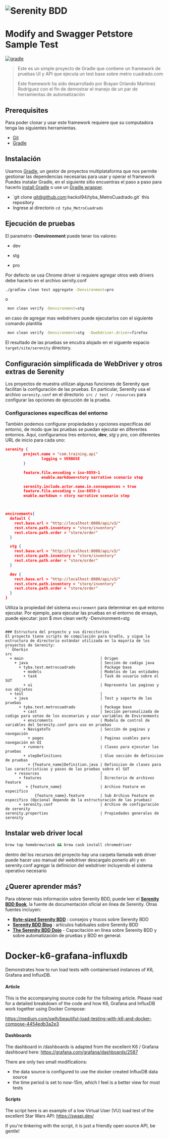 # ![Serenity BDD](https://www.seekpng.com/png/detail/352-3521980_serenity-logo-serenity-bdd-logo.png "Logo Title Text 1")

# Modify and Swagger Petstore Sample Test

[![gradle](https://img.shields.io/badge/gradle-v6.5.X-yellow.svg)](https://gradle.org/install/)


>Este es un simple proyecto de Gradle que contiene un framework de pruebas UI y API que ejecuta un test base sobre metro cuadrado.com 
>
>Este framework ha sido desarrollado por Brayan Orlando Martinez Rodriguez con el fin de demostrar el manejo de un par de herramientas de automatización

## Prerequisites

Para poder clonar y usar este framework requiere que su computadora tenga las siguientes herramientas.

* [Git](http://git-scm.com/)
* [Gradle](https://gradle.org)


## Instalación

Usamos [Gradle](http://www.gradle.org), un gestor de proyectos multiplataforma que nos permite gestionar las dependencias necesarias para usar y operar el framework
Puedes instalar Gradle, en el siguiente sitio encuentras el paso a paso para hacerlo [install Gradle](http://www.gradle.org/installation) o use un [Gradle wrapper](http://www.gradle.org/docs/current/userguide/gradle_wrapper.html).

* ´git clone git@github.com:hackol94/tyba_MetroCuadrado.git` this repository
* Ingrese al directorio `cd tyba_MetroCuadrado`

##  Ejecución de pruebas

El parametro **-Denvironment** puede tener los valores:

* dev
- stg
+ pro

Por defecto se usa Chrome driver si requiere agregar otros web drivers debe hacerlo en el archivo sernity.conf

```bash
./gradlew clean test aggregate -Denvironment=pro
```
o 
```bash
 mvn clean verify -Denvironment=stg 
```

en caso de agregar mas webdrivers puede ejecutarlos con el siguiente comando plantilla

```bash
 mvn clean verify -Denvironment=stg  -Dwebdriver.driver=firefox
```
El resultado de las pruebas se encutra alojado en el siguente espacio `target/site/serenity` directory.

## Configuración simplificada de WebDriver y otros extras de Serenity
Los proyectos de muestra utilizan algunas funciones de Serenity que facilitan la configuración de las pruebas. En particular, Serenity usa el archivo `serenity.conf` en el directorio` src / test / resources` para configurar las opciones de ejecución de la prueba.

### Configuraciones específicas del entorno
También podemos configurar propiedades y opciones específicas del entorno, de modo que las pruebas se puedan ejecutar en diferentes entornos. Aquí, configuramos tres entornos, __dev__, _stg_ y _pro_, con diferentes URL de inicio para cada uno:
```json
serenity {
        project.name = "com.training.api"
                logging = VERBOSE
        }

        feature.file.encoding = iso-8859-1
                enable.markdown=story narrative scenario step

        serenity.include.actor.name.in.consequences = true
        feature.file.encoding = iso-8859-1
        enable.markdown = story narrative scenario step



environments{
  default {
    rest.base.url = "http://localhost:8080/api/v3/"
    rest.store.path.inventory = "store/inventory"
    rest.store.path.order = "store/order"
  }

  stg {
    rest.base.url = "http://localhost:8080/api/v3/"
    rest.store.path.inventory = "store/inventory"
    rest.store.path.order = "store/order"
  }

  dev {
    rest.base.url = "http://localhost:8080/api/v3/"
    rest.store.path.inventory = "store/inventory"
    rest.store.path.order = "store/order"
  }
}

```

Utiliza la propiedad del sistema `environment` para determinar en qué entorno ejecutar. Por ejemplo, para ejecutar las pruebas en el entorno de ensayo, puede ejecutar:
json
$ mvn clean verify -Denvironment=stg
```

### Estructura del proyecto y sus direcctorios
El proyecto tiene scripts de compilación para Gradle, y sigue la estructura de directorio estándar utilizada en la mayoría de los proyectos de Serenity:
`` Gherkin
src
  + main                                  | Origen
    + java                                | Sección de codigo java
      + tyba.test.metrocuadrado           | Package base
        + models                          | Modelos de las entidades
        + task                            | Task de usuario sobre el SUT
        + ui                              | Representa las paginas y sus objjetos
  + test                                  |
    + java                                | Test y soporte de las pruebas
      + tyba.test.metrocuadrado           | Package base
        + cast                            | Sección personalizada de codigo para seteo de los escenarios y usar variables de Environments 
        + enviroments                     | Modelo de control de variables del Serenity.conf para uso en pruebas
        + NavigateTo                      | Sección de paginas y navegación
          + pages                         | Paginas usables para navegación en UI
        + runners                         | Clases para ejecutar las pruebas
        + stepDefinitions                 | Glue sección de definicion de pruebas
          + {feature_name}Definition.java | Definicion de clases para las caractiristicas y pasos de las pruebas sobre el SUT 
    + resources                           |
      + features                          | Directorio de archivos Feature 
         + {feature_name}                 | Archivo Feature en especifico
             {feature_name}.feature       | Sub Archivo Feature en especifico (Opcional depende de la estructuración de las pruebas)
      + serenity.conf                     | Archivo de configuración de serenity
serenity.properties                       | Propiedades generales de serenity
```


## Instalar web driver local

```bash
brew tap homebrew/cask && brew cask install chromedriver

```

dentro del los recursos del proyecto hay una carpeta llamada web driver puede hacer uso manual del webdriver descargalo ponerlo ahi y en serenity.conf agregar la definicion del webdriver incluyendo el sistema operativo necesario


## ¿Querer aprender más?
Para obtener más información sobre Serenity BDD, puede leer el [**Serenity BDD Book**](https://serenity-bdd.github.io/theserenitybook/latest/index.html), la fuente de documentación oficial en línea de Serenity. Otras fuentes incluyen:
* **[Byte-sized Serenity BDD](https://www.youtube.com/channel/UCav6-dPEUiLbnu-rgpy7_bw/featured)** : consejos y trucos sobre Serenity BDD
* [**Serenity BDD Blog**](https://johnfergusonsmart.com/category/serenity-bdd/) : artículos habituales sobre Serenity BDD
* [**The Serenity BDD Dojo**](https://serenitydojo.teachable.com)  - Capacitación en línea sobre Serenity BDD y sobre automatización de pruebas y BDD en general.


# Docker-k6-grafana-influxdb
Demonstrates how to run load tests with containerised instances of K6, Grafana and InfluxDB.

#### Article
This is the accompanying source code for the following article. Please read for a detailed breakdown of the code and how K6, Grafana and InfluxDB work together using Docker Compose:

https://medium.com/swlh/beautiful-load-testing-with-k6-and-docker-compose-4454edb3a2e3

#### Dashboards
The dashboard in /dashboards is adapted from the excellent K6 / Grafana dashboard here:
https://grafana.com/grafana/dashboards/2587

There are only two small modifications:
* the data source is configured to use the docker created InfluxDB data source
* the time period is set to now-15m, which I feel is a better view for most tests

#### Scripts
The script here is an example of a low Virtual User (VU) load test of the excellent Star Wars API:
https://swapi.dev/

If you're tinkering with the script, it is just a friendly open source API, be gentle!
